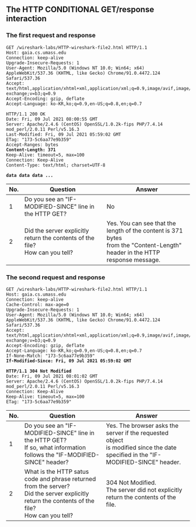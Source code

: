 ## The HTTP CONDITIONAL GET/response interaction
### The first request and response
<pre><code>GET /wireshark-labs/HTTP-wireshark-file2.html HTTP/1.1 
Host: gaia.cs.umass.edu 
Connection: keep-alive 
Upgrade-Insecure-Requests: 1 
User-Agent: Mozilla/5.0 (Windows NT 10.0; Win64; x64) AppleWebKit/537.36 (KHTML, like Gecko) Chrome/91.0.4472.124 Safari/537.36 
Accept: text/html,application/xhtml+xml,application/xml;q=0.9,image/avif,image/webp,image/apng,*/*;q=0.8,application/signed-exchange;v=b3;q=0.9 
Accept-Encoding: gzip, deflate 
Accept-Language: ko-KR,ko;q=0.9,en-US;q=0.8,en;q=0.7 </code></pre>

<pre><code>HTTP/1.1 200 OK 
Date: Fri, 09 Jul 2021 08:00:55 GMT 
Server: Apache/2.4.6 (CentOS) OpenSSL/1.0.2k-fips PHP/7.4.14 mod_perl/2.0.11 Perl/v5.16.3 
Last-Modified: Fri, 09 Jul 2021 05:59:02 GMT 
ETag: "173-5c6aa77e9b359" 
Accept-Ranges: bytes 
<strong>Content-Length: 371 </strong>
Keep-Alive: timeout=5, max=100 
Connection: Keep-Alive 
Content-Type: text/html; charset=UTF-8

<strong>data data data ... </strong></code></pre>

|No.|Question|Answer|
|---|---|---|
|1|Do you see an "IF-MODIFIED-SINCE" line in the HTTP GET?   |No|
|2|Did the server explicitly return the contents of the file?<br>How can you tell?|Yes. You can see that the length of the content is 371 bytes<br>from the "Content-Length" header in the HTTP response message.|


### The second request and response
<pre><code>GET /wireshark-labs/HTTP-wireshark-file2.html HTTP/1.1 
Host: gaia.cs.umass.edu 
Connection: keep-alive 
Cache-Control: max-age=0 
Upgrade-Insecure-Requests: 1 
User-Agent: Mozilla/5.0 (Windows NT 10.0; Win64; x64) AppleWebKit/537.36 (KHTML, like Gecko) Chrome/91.0.4472.124 Safari/537.36 
Accept: text/html,application/xhtml+xml,application/xml;q=0.9,image/avif,image/webp,image/apng,*/*;q=0.8,application/signed-exchange;v=b3;q=0.9 
Accept-Encoding: gzip, deflate 
Accept-Language: ko-KR,ko;q=0.9,en-US;q=0.8,en;q=0.7 
If-None-Match: "173-5c6aa77e9b359" 
<strong>If-Modified-Since: Fri, 09 Jul 2021 05:59:02 GMT</strong> </pre></code>

<pre><code><strong>HTTP/1.1 304 Not Modified</strong> 
Date: Fri, 09 Jul 2021 08:01:02 GMT 
Server: Apache/2.4.6 (CentOS) OpenSSL/1.0.2k-fips PHP/7.4.14 mod_perl/2.0.11 Perl/v5.16.3 
Connection: Keep-Alive 
Keep-Alive: timeout=5, max=100 
ETag: "173-5c6aa77e9b359" </code></pre>

|No.|Question|Answer|
|---|---|---|
|1|Do you see an "IF-MODIFIED-SINCE" line in the HTTP GET?<br>If so, what information follows the "IF-MODIFIED-SINCE" header?|Yes. The browser asks the server if the requested object<br> is modified since the date specified in the "IF-MODIFIED-SINCE" header.|
|2|What is the HTTP satus code and phrase returned from the server?<br>Did the server explicitly return the contents of the file?<br>How can you tell?|304 Not Modified.<br>The server did not explicitly return the contents of the file.|
